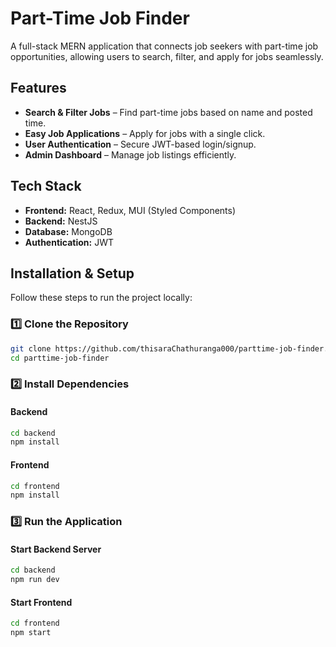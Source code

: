 # Part-Time Job Finder

A full-stack MERN application that connects job seekers with part-time job opportunities, allowing users to search, filter, and apply for jobs seamlessly.

## Features

-  **Search & Filter Jobs** – Find part-time jobs based on name and posted time.
-  **Easy Job Applications** – Apply for jobs with a single click.
-  **User Authentication** – Secure JWT-based login/signup.
-  **Admin Dashboard** – Manage job listings efficiently.

## Tech Stack

- **Frontend:** React, Redux, MUI (Styled Components)
- **Backend:** NestJS
- **Database:** MongoDB
- **Authentication:** JWT

##  Installation & Setup

Follow these steps to run the project locally:

### 1️⃣ Clone the Repository

```sh
git clone https://github.com/thisaraChathuranga000/parttime-job-finder.git
cd parttime-job-finder
```

### 2️⃣ Install Dependencies

#### Backend

```sh
cd backend
npm install
```

#### Frontend

```sh
cd frontend
npm install
```

### 3️⃣ Run the Application

#### Start Backend Server

```sh
cd backend
npm run dev
```

#### Start Frontend

```sh
cd frontend
npm start
```
